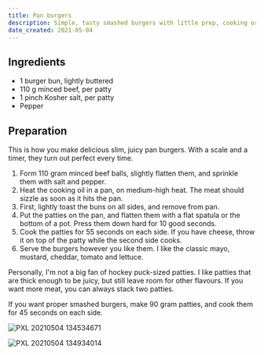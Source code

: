 ```yaml
---
title: Pan burgers
description: Simple, tasty smashed burgers with little prep, cooking or cleaning.
date_created: 2021-05-04
---
```


## Ingredients

- 1 burger bun, lightly buttered
- 110 g minced beef, per patty
- 1 pinch Kosher salt, per patty
- Pepper

## Preparation

This is how you make delicious slim, juicy pan burgers. With a scale and a timer, they turn out perfect every time.

1. Form 110 gram minced beef balls, slightly flatten them, and sprinkle them with salt and pepper.
2. Heat the cooking oil in a pan, on medium-high heat. The meat should sizzle as soon as it hits the pan.
3. First, lightly toast the buns on all sides, and remove from pan.
4. Put the patties on the pan, and flatten them with a flat spatula or the bottom of a pot. Press them down hard for 10 good seconds.
5. Cook the patties for 55 seconds on each side. If you have cheese, throw it on top of the patty while the second side cooks.
6. Serve the burgers however you like them. I like the classic mayo, mustard, cheddar, tomato and lettuce.

Personally, I'm not a big fan of hockey puck-sized patties. I like patties that are thick enough to be juicy, but still leave room for other flavours. If you want more meat, you can always stack two patties.

If you want proper smashed burgers, make 90 gram patties, and cook them for 45 seconds on each side.

![PXL 20210504 134534671](/images/PXL_20210504_134534671.jpg)

![PXL 20210504 134934014](/images/PXL_20210504_134934014.jpg)

